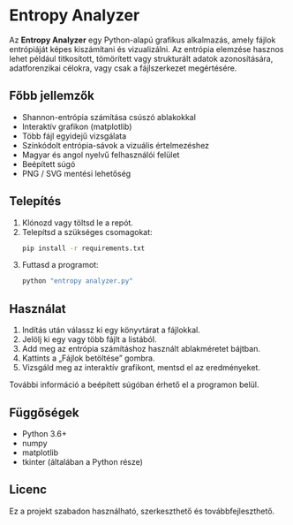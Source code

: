 # Entropy Analyzer

Az **Entropy Analyzer** egy Python-alapú grafikus alkalmazás, amely fájlok entrópiáját képes kiszámítani és vizualizálni. Az entrópia elemzése hasznos lehet például titkosított, tömörített vagy strukturált adatok azonosítására, adatforenzikai célokra, vagy csak a fájlszerkezet megértésére.

## Főbb jellemzők

- Shannon-entrópia számítása csúszó ablakokkal
- Interaktív grafikon (matplotlib)
- Több fájl egyidejű vizsgálata
- Színkódolt entrópia-sávok a vizuális értelmezéshez
- Magyar és angol nyelvű felhasználói felület
- Beépített súgó
- PNG / SVG mentési lehetőség

## Telepítés

1. Klónozd vagy töltsd le a repót.
2. Telepítsd a szükséges csomagokat:
   ```bash
   pip install -r requirements.txt
   ```
3. Futtasd a programot:
   ```bash
   python "entropy analyzer.py"
   ```

## Használat

1. Indítás után válassz ki egy könyvtárat a fájlokkal.
2. Jelölj ki egy vagy több fájlt a listából.
3. Add meg az entrópia számításhoz használt ablakméretet bájtban.
4. Kattints a „Fájlok betöltése” gombra.
5. Vizsgáld meg az interaktív grafikont, mentsd el az eredményeket.

További információ a beépített súgóban érhető el a programon belül.

## Függőségek

- Python 3.6+
- numpy
- matplotlib
- tkinter (általában a Python része)

## Licenc

Ez a projekt szabadon használható, szerkeszthető és továbbfejleszthető.
